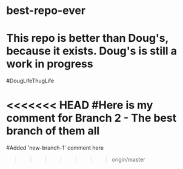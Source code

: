 # best-repo-ever
# This repo is better than Doug's, because it exists.  Doug's is still a work in progress

#DougLifeThugLife

<<<<<<< HEAD
#Here is my comment for Branch 2 - The best branch of them all
=======
#Added 'new-branch-1' comment here
>>>>>>> origin/master

